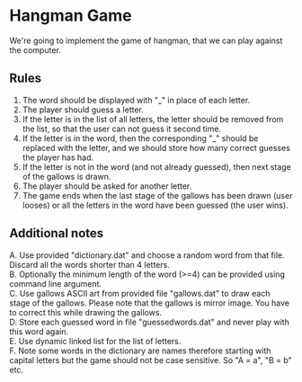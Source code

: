 Hangman Game
========================

We're going to implement the game of hangman, that we can play against the computer.

Rules
------------

1. The word should be displayed with "_" in place of each letter.
2. The player should guess a letter.
3. If the letter is in the list of all letters, the letter should be removed from the list, so that the user can not guess it second time.
4. If the letter is in the word, then the corresponding "_" should be replaced with the letter, and we should store how many correct guesses the player has had.
5. If the letter is not in the word (and not already guessed), then next stage of the gallows is drawn.
6. The player should be asked for another letter.
5. The game ends when the last stage of the gallows has been drawn (user looses)  or all the letters in the word have been guessed (the user wins).

Additional notes
------------

A. Use provided "dictionary.dat" and choose a random word from that file. Discard all the words shorter than 4 letters. </br>
B. Optionally the minimum length of the word (>=4) can be provided using command line argument. </br>
C. Use gallows ASCII art from provided file "gallows.dat" to draw each stage of the gallows. Please note that the gallows is mirror image. You have to correct this while drawing the gallows. </br>
D. Store each guessed word in file "guessedwords.dat" and never play with this word again. </br>
E. Use dynamic linked list for the list of letters. </br>
F. Note some words in the dictionary are names therefore starting with capital letters but the game should not be case sensitive. So "A = a", "B = b" etc.


